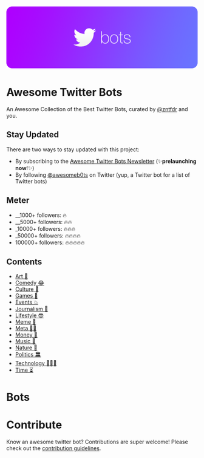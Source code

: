 <h1 align="center">
	<img width="1024" src="assets/images/logo.png" alt="Awesome Twitter Bots">
</h1>

# Awesome Twitter Bots 
An Awesome Collection of the Best Twitter Bots, curated by [@zntfdr](https://twitter.com/@zntfdr) and you.
## Stay Updated
There are two ways to stay updated with this project:

* By subscribing to the [Awesome Twitter Bots Newsletter](http://eepurl.com/c3pHzX) (✨**prelaunching now**!✨)
* By following [@awesomeb0ts](https://twitter.com/awesomeb0ts) on Twitter (yup, a Twitter bot for a list of Twitter bots)

## Meter

* __1000+ followers: 🔥
* __5000+ followers: 🔥🔥
* _10000+ followers: 🔥🔥🔥
* _50000+ followers: 🔥🔥🔥🔥
* 100000+ followers: 🔥🔥🔥🔥🔥

## Contents

- [Art 🎨](#art-🎨)
- [Comedy 😂](#comedy-😂)
- [Culture 🦉](#culture-🦉)
- [Games 👾](#games-👾)
- [Events 💥](#events-💥)
- [Journalism 📰](#journalism-📰)
- [Lifestyle 😎](#lifestyle-😎)
- [Meme 💩](#meme-💩)
- [Meta 🤳🏻](#meta-🤳🏻)
- [Money 🤑](#money-🤑)
- [Music 🎵](#music-🎵)
- [Nature 🌱](#nature-🌱)
- [Politics 🏛](#politics-🏛)
- [Technology 👨🏻‍💻](#technology-👨🏻‍💻)
- [Time ⏳](#time-⏳)

# Bots


# Contribute
Know an awesome twitter bot? Contributions are super welcome! Please check out the [contribution guidelines](CONTRIBUTING.md).
